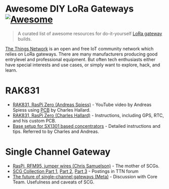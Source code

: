 # Awesome DIY LoRa Gateways [![Awesome](https://awesome.re/badge.svg)](https://awesome.re)
> A curated list of awesome resources for do-it-yourself [LoRa gateway](https://en.wikipedia.org/wiki/LoRa) builds.

[The Things Network](https://www.thethingsnetwork.org/) is an open and free IoT community network which relies on LoRa gateways. There are many manufacturers producing good entrylevel and professional equipment. But often tech enthusiasts either have special interests and use cases, or simply want to explore, hack, and learn. 

# RAK831
* [RAK831, RasPi Zero (Andreas Spiess)](https://www.youtube.com/watch?v=wnHwWGqUUyc) - YouTube video by Andreas Spiess using [PCB](https://pcbs.io/share/4qKoO) by Charles Hallard. 
* [RAK831, RasPi Zero (Charles Hallard)](https://github.com/hallard/RAK831-Zero) - Instructions, including GPS, RTC, and his custom PCB. 
* [Base setup for SX1301 based concentrators](https://github.com/ch2i/LoraGW-Setup) - Detailed instructions and tips. Referred to by Charles and Andreas. 

# Single Channel Gateway
* [RasPi, RFM95, jumper wires (Chris Samuelson)](https://www.hackster.io/ChrisSamuelson/lora-raspberry-pi-single-channel-gateway-cheap-d57d36) - The mother of SCGs. 
* [SCG Collection Part 1](https://www.thethingsnetwork.org/forum/t/single-channel-gateway-part-1/798/213), [Part 2](https://www.thethingsnetwork.org/forum/t/single-channel-gateway-part-2/5999), [Part 3](https://www.thethingsnetwork.org/forum/t/single-channel-gateway-part-3/11546) - Postings in TTN forum
* [The future of single-channel gateways (Meta)](https://www.thethingsnetwork.org/forum/t/the-future-of-single-channel-gateways/6590) - Discussion with Core Team. Usefulness and caveats of SCG. 
